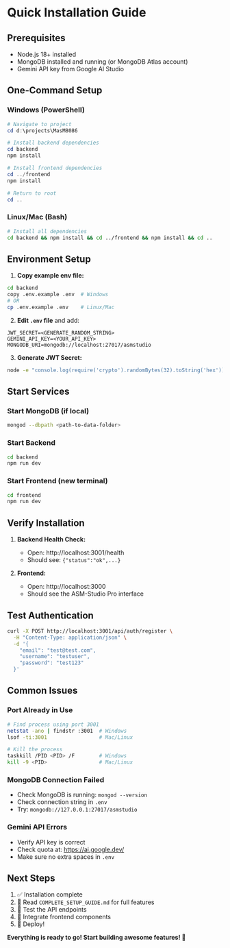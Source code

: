 # Quick Installation Guide

## Prerequisites
- Node.js 18+ installed
- MongoDB installed and running (or MongoDB Atlas account)
- Gemini API key from Google AI Studio

## One-Command Setup

### Windows (PowerShell)
```powershell
# Navigate to project
cd d:\projects\MasM8086

# Install backend dependencies
cd backend
npm install

# Install frontend dependencies
cd ../frontend
npm install

# Return to root
cd ..
```

### Linux/Mac (Bash)
```bash
# Install all dependencies
cd backend && npm install && cd ../frontend && npm install && cd ..
```

## Environment Setup

1. **Copy example env file:**
```bash
cd backend
copy .env.example .env  # Windows
# OR
cp .env.example .env    # Linux/Mac
```

2. **Edit `.env` file** and add:
```env
JWT_SECRET=<GENERATE_RANDOM_STRING>
GEMINI_API_KEY=<YOUR_API_KEY>
MONGODB_URI=mongodb://localhost:27017/asmstudio
```

3. **Generate JWT Secret:**
```bash
node -e "console.log(require('crypto').randomBytes(32).toString('hex'))"
```

## Start Services

### Start MongoDB (if local)
```bash
mongod --dbpath <path-to-data-folder>
```

### Start Backend
```bash
cd backend
npm run dev
```

### Start Frontend (new terminal)
```bash
cd frontend
npm run dev
```

## Verify Installation

1. **Backend Health Check:**
   - Open: http://localhost:3001/health
   - Should see: `{"status":"ok",...}`

2. **Frontend:**
   - Open: http://localhost:3000
   - Should see the ASM-Studio Pro interface

## Test Authentication

```bash
curl -X POST http://localhost:3001/api/auth/register \
  -H "Content-Type: application/json" \
  -d '{
    "email": "test@test.com",
    "username": "testuser",
    "password": "test123"
  }'
```

## Common Issues

### Port Already in Use
```bash
# Find process using port 3001
netstat -ano | findstr :3001  # Windows
lsof -ti:3001                 # Mac/Linux

# Kill the process
taskkill /PID <PID> /F        # Windows
kill -9 <PID>                 # Mac/Linux
```

### MongoDB Connection Failed
- Check MongoDB is running: `mongod --version`
- Check connection string in `.env`
- Try: `mongodb://127.0.0.1:27017/asmstudio`

### Gemini API Errors
- Verify API key is correct
- Check quota at: https://ai.google.dev/
- Make sure no extra spaces in `.env`

## Next Steps

1. ✅ Installation complete
2. 📖 Read `COMPLETE_SETUP_GUIDE.md` for full features
3. 🧪 Test the API endpoints
4. 🎨 Integrate frontend components
5. 🚀 Deploy!

**Everything is ready to go! Start building awesome features! 🎉**
